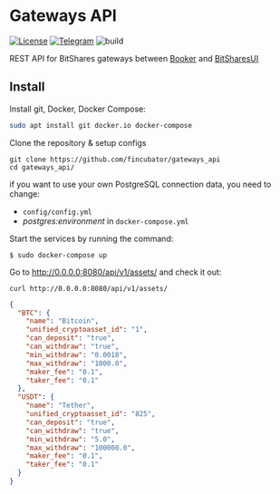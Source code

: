 # Gateways API

[![License]][LICENSE.md]
[![Telegram]][Telegram join]
![build](https://github.com/fincubator/control_center/workflows/build/badge.svg)


REST API for BitShares gateways between [Booker] and [BitSharesUI]

## Install

Install git, Docker, Docker Compose:
```bash
sudo apt install git docker.io docker-compose
```

Clone the repository & setup configs
```shell script
git clone https://github.com/fincubator/gateways_api
cd gateways_api/
```

if you want to use your own PostgreSQL connection data, you need to change:
* `config/config.yml`
* *postgres:environment* in `docker-compose.yml`


Start the services by running the command:
```shell script
$ sudo docker-compose up
```


Go to http://0.0.0.0:8080/api/v1/assets/ and check it out:

`curl http://0.0.0.0:8080/api/v1/assets/`

```json
{
  "BTC": {
    "name": "Bitcoin",
    "unified_cryptoasset_id": "1",
    "can_deposit": "true",
    "can_withdraw": "true",
    "min_withdraw": "0.0018",
    "max_withdraw": "1000.0",
    "maker_fee": "0.1",
    "taker_fee": "0.1"
  },
  "USDT": {
    "name": "Tether",
    "unified_cryptoasset_id": "825",
    "can_deposit": "true",
    "can_withdraw": "true",
    "min_withdraw": "5.0",
    "max_withdraw": "100000.0",
    "maker_fee": "0.1",
    "taker_fee": "0.1"
  }
}
```

[License]: https://img.shields.io/github/license/fincubator/control_center
[LICENSE.md]: LICENSE
[CONTRIBUTING.md]: CONTRIBUTING.md
[Telegram]: https://img.shields.io/badge/Telegram-fincubator-blue?logo=telegram
[Telegram join]: https://t.me/fincubator
[Docker]: https://www.docker.com
[Docker Compose]: https://www.docker.com
[Booker]: https://github.com/fincubator/booker
[BitSharesUI]: https://github.com/bitshares/bitshares-ui